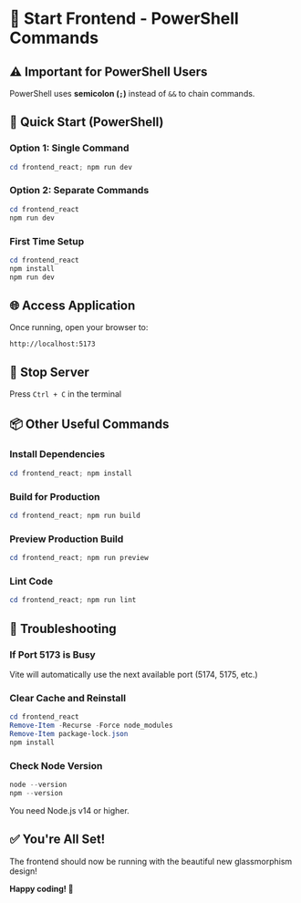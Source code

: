 # 🚀 Start Frontend - PowerShell Commands

## ⚠️ Important for PowerShell Users

PowerShell uses **semicolon (`;`)** instead of `&&` to chain commands.

## 🎯 Quick Start (PowerShell)

### Option 1: Single Command
```powershell
cd frontend_react; npm run dev
```

### Option 2: Separate Commands
```powershell
cd frontend_react
npm run dev
```

### First Time Setup
```powershell
cd frontend_react
npm install
npm run dev
```

## 🌐 Access Application

Once running, open your browser to:
```
http://localhost:5173
```

## 🛑 Stop Server

Press `Ctrl + C` in the terminal

## 📦 Other Useful Commands

### Install Dependencies
```powershell
cd frontend_react; npm install
```

### Build for Production
```powershell
cd frontend_react; npm run build
```

### Preview Production Build
```powershell
cd frontend_react; npm run preview
```

### Lint Code
```powershell
cd frontend_react; npm run lint
```

## 🔧 Troubleshooting

### If Port 5173 is Busy
Vite will automatically use the next available port (5174, 5175, etc.)

### Clear Cache and Reinstall
```powershell
cd frontend_react
Remove-Item -Recurse -Force node_modules
Remove-Item package-lock.json
npm install
```

### Check Node Version
```powershell
node --version
npm --version
```

You need Node.js v14 or higher.

## ✅ You're All Set!

The frontend should now be running with the beautiful new glassmorphism design!

**Happy coding! 🎨**

